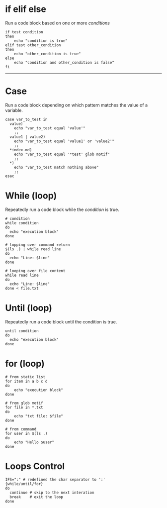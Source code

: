 # if elif else
Run a code block based on one or more _conditions_
```shell
if test condition
then
    echo "condition is true"
elif test other_condition
then
    echo "other_condition is true"
else
    echo "condition and other_condition is false"
fi
```

---

# Case
Run a code block depending on which pattern matches the value of a variable.
```shell
case var_to_test in
  value)
    echo "var_to_test equal 'value'"
    ;;
  value1 | value2)
    echo "var_to_test equal 'value1' or 'value2'"
    ;;
  *index.md)
    echo "var_to_test equal '*test' glob motif"
    ;;
  *)
    echo "var_to_test match nothing above"
    ;;
esac
```

# While (loop)
Repeatedly run a code block while the _condition_ is true.
```shell
# condition
while condition
do
  echo "execution block"
done
```
```shell
# lopping over command return
$(ls .) | while read line
do
  echo "Line: $line"
done
```
```shell
# looping over file content
while read line
do
  echo "Line: $line"
done < file.txt
```
# Until (loop)
Repeatedly run a code block until the condition is true.
```shell
until condition
do
  echo "execution block"
done
```

# for (loop)

```shell
# from static list
for item in a b c d
do
    echo "execution block"
done
```
```shell
# from glob motif
for file in *.txt
do
    echo "txt file: $file"
done
```
```shell
# from command
for user in $(ls .)
do
    echo "Hello $user"
done
```


# Loops Control
```shell
IFS=":" # redefined the char separator to ':' 
{while/until/for}
do
  continue # skip to the next interation 
  break    # exit the loop
done
```


